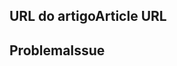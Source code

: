 <!---
Welcome to the Office Add-ins documentation repository.

To report an issue with the Office-Add-ins documentation, please provide the article URL and describe the issue below. Alternatively, if you want to submit a pull request with your recommended documentation changes, we will review your contributions and update our documentation accordingly.

If your issue is not related to the Office Add-ins documentation, please post it to one of the following channels instead:

- To ask a question about using the Office.js API, post your question to Stack Overflow and tag it with the "office-js" tag (http://stackoverflow.com/questions/tagged/office-js).

- To report an issue with the Office.js API or platform, create the issue in the OfficeDev/office-js repository (https://github.com/OfficeDev/office-js), which members of the product team monitor for customer-reported issues.

- To submit a feature request for the Office.js API or platform, post your idea to Microsoft 365 on Q&A (https://docs.microsoft.com/answers/products/m365), or if the feature request already exists there, add your vote for it.
-->

<!--- Provide a general summary of the documentation issue in the Title above -->

## <a name="article-url"></a><span data-ttu-id="a73a4-101">URL do artigo</span><span class="sxs-lookup"><span data-stu-id="a73a4-101">Article URL</span></span>
<!-- Provide the URL of the article that this documentation issue relates to -->

## <a name="issue"></a><span data-ttu-id="a73a4-102">Problema</span><span class="sxs-lookup"><span data-stu-id="a73a4-102">Issue</span></span>
<!-- Provide a thorough description of the documentation issue -->
